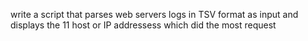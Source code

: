 write a script that parses web servers logs in TSV format as input and displays the 11 host or IP addressess which did the most request
